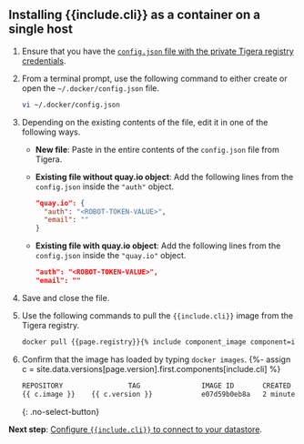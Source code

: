 ## Installing {{include.cli}} as a container on a single host

1. Ensure that you have the [`config.json` file with the private Tigera registry credentials](/{{page.version}}/getting-started/#obtain-the-private-registry-credentials).

1. From a terminal prompt, use the following command to either create or open the `~/.docker/config.json` file.

   ```bash
   vi ~/.docker/config.json
   ```

1. Depending on the existing contents of the file, edit it in one of the following ways.

   - **New file**: Paste in the entire contents of the `config.json` file from Tigera.

   - **Existing file without quay.io object**: Add the following lines from the `config.json` inside the `"auth"` object.

     ```json
     "quay.io": {
       "auth": "<ROBOT-TOKEN-VALUE>",
       "email": ""
     }
     ```

   - **Existing file with quay.io object**: Add the following lines from the `config.json` inside the `"quay.io"` object.

     ```json
     "auth": "<ROBOT-TOKEN-VALUE>",
     "email": ""
     ```

1. Save and close the file.

1. Use the following commands to pull the `{{include.cli}}` image from the Tigera
   registry.

   ```bash
   docker pull {{page.registry}}{% include component_image component=include.cli %}
   ```

1. Confirm that the image has loaded by typing `docker images`.
{%- assign c = site.data.versions[page.version].first.components[include.cli] %}
   ```bash
   REPOSITORY                TAG               IMAGE ID       CREATED         SIZE
   {{ c.image }}    {{ c.version }}            e07d59b0eb8a   2 minutes ago   42MB
   ```
   {: .no-select-button}

**Next step**:
[Configure `{{include.cli}}` to connect to your datastore](/{{page.version}}/getting-started/{{include.cli}}/configure/).
